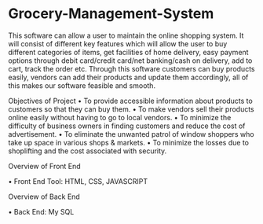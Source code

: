 # Grocery-Management-System

This software can allow a user to maintain the online shopping system. It will consist of different key features which will allow the user to buy different categories of items, get facilities of home delivery, easy payment options through debit card/credit card/net banking/cash on delivery, add to cart, track the order etc. Through this software customers can buy products easily, vendors can add their products and update them accordingly, all of this makes our software feasible and smooth.

Objectives of Project
• To provide accessible information about products to customers so that they can buy them.
• To make vendors sell their products online easily without having to go to local vendors.
• To minimize the difficulty of business owners in finding customers and reduce the cost of
advertisement.
• To eliminate the unwanted patrol of window shoppers who take up space in various shops & markets.
• To minimize the losses due to shoplifting and the cost associated with security.

Overview of Front End

• Front End Tool: HTML, CSS, JAVASCRIPT

Overview of Back End

• Back End: My SQL
